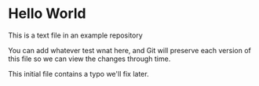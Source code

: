 
# Hello World

This is a text file in an example repository

You can add whatever test wnat here, and Git will preserve each version of this file so we can view the changes through time. 

This initial file contains a typo we'll fix later.